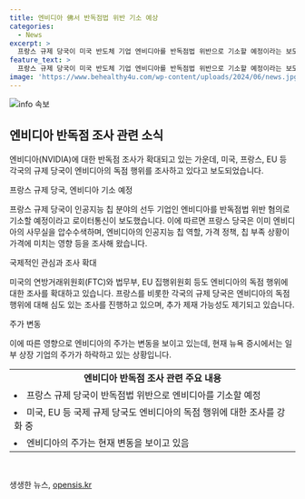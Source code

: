 ```yaml
---
title: 엔비디아 佛서 반독점법 위반 기소 예상
categories:
  - News
excerpt: >
  프랑스 규제 당국이 미국 반도체 기업 엔비디아를 반독점법 위반으로 기소할 예정이라는 보도가 나왔다. 이에 더해 미·EU 등도 엔비디아의 독점 문제를 주시하며, 추가 제재 가능성이 제기되고 있다. 프랑스는 엔비디아의 AI 칩 역할과 가격 정책, 칩 부족 상황 등을 조사해왔으며, EU 집행위원회와 미국의 법무부와 FTC도 엔비디아에 대한 조사를 진행 중이다. 이에 따라 엔비디아의 주가는 변동이 있으며, 독점 규정 위반 가능성에 대한 관심이 높아지고 있다.
feature_text: >
  프랑스 규제 당국이 미국 반도체 기업 엔비디아를 반독점법 위반으로 기소할 예정이라는 보도가 나왔다. 이에 더해 미·EU 등도 엔비디아의 독점 문제를 주시하며, 추가 제재 가능성이 제기되고 있다. 프랑스는 엔비디아의 AI 칩 역할과 가격 정책, 칩 부족 상황 등을 조사해왔으며, EU 집행위원회와 미국의 법무부와 FTC도 엔비디아에 대한 조사를 진행 중이다. 이에 따라 엔비디아의 주가는 변동이 있으며, 독점 규정 위반 가능성에 대한 관심이 높아지고 있다.
image: 'https://www.behealthy4u.com/wp-content/uploads/2024/06/news.jpg'
---
```


<p><img src="https://www.behealthy4u.com/wp-content/uploads/2024/06/news.jpg" alt="info 속보" /></p>

<h2 data-ke-size="size26">엔비디아 반독점 조사 관련 소식</h2>

<p>엔비디아(NVIDIA)에 대한 반독점 조사가 확대되고 있는 가운데, 미국, 프랑스, EU 등 각국의 규제 당국이 엔비디아의 독점 행위를 조사하고 있다고 보도되었습니다.</p>

<p data-ke-size="size16">프랑스 규제 당국, 엔비디아 기소 예정</p>

<p>프랑스 규제 당국이 인공지능 칩 분야의 선두 기업인 엔비디아를 반독점법 위반 혐의로 기소할 예정이라고 로이터통신이 보도했습니다. 이에 따르면 프랑스 당국은 이미 엔비디아의 사무실을 압수수색하며, 엔비디아의 인공지능 칩 역할, 가격 정책, 칩 부족 상황이 가격에 미치는 영향 등을 조사해 왔습니다.</p>

<p data-ke-size="size16">국제적인 관심과 조사 확대</p>

<p>미국의 연방거래위원회(FTC)와 법무부, EU 집행위원회 등도 엔비디아의 독점 행위에 대한 조사를 확대하고 있습니다. 프랑스를 비롯한 각국의 규제 당국은 엔비디아의 독점 행위에 대해 심도 있는 조사를 진행하고 있으며, 추가 제재 가능성도 제기되고 있습니다.</p>

<p data-ke-size="size16">주가 변동</p>

<p>이에 따른 영향으로 엔비디아의 주가는 변동을 보이고 있는데, 현재 뉴욕 증시에서는 일부 상장 기업의 주가가 하락하고 있는 상황입니다.</p>

<table>
    <tr>
        <td style="text-align: center; height: 17px;"><b>엔비디아 반독점 조사 관련 주요 내용</b></td>
    </tr>
    <tr>
        <td><li>프랑스 규제 당국이 반독점법 위반으로 엔비디아를 기소할 예정</li></td>
    </tr>
    <tr>
        <td><li>미국, EU 등 국제 규제 당국도 엔비디아의 독점 행위에 대한 조사를 강화 중</li></td>
    </tr>
    <tr>
        <td><li>엔비디아의 주가는 현재 변동을 보이고 있음</li></td>
    </tr>
</table>

<p data-ke-size="size16">&nbsp;</p>
생생한 뉴스, <a href="https://opensis.kr" rel="dofollow">opensis.kr</a>


